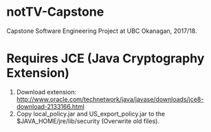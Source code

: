 # notTV-Capstone
Capstone Software Engineering Project at UBC Okanagan, 2017/18.

# Requires JCE (Java Cryptography Extension)
1) Download extension: <http://www.oracle.com/technetwork/java/javase/downloads/jce8-download-2133166.html>
2) Copy local_policy.jar and US_export_policy.jar to the $JAVA_HOME/jre/lib/security (Overwrite old files).
